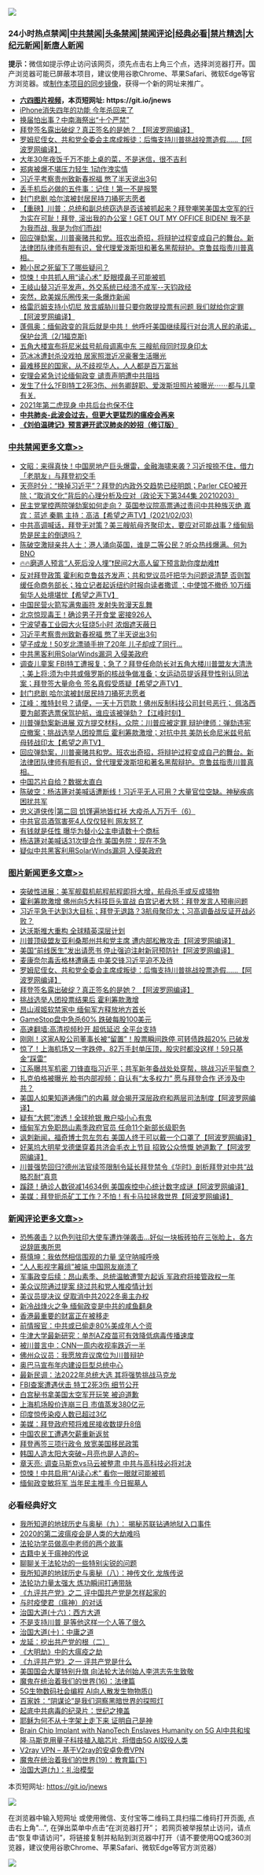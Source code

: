 ![](https://raw.githubusercontent.com/fqnews/bnews/master/64photo/fqnews-qr.jpg)

<div id="tt">
<h3>24小时热点禁闻|<a href="#%E4%B8%AD%E5%85%B1%E7%A6%81%E9%97%BB%E6%9B%B4%E5%A4%9A%E6%96%87%E7%AB%A0">中共禁闻</a>|<a href="#%E5%9B%BE%E7%89%87%E6%96%B0%E9%97%BB%E6%9B%B4%E5%A4%9A%E6%96%87%E7%AB%A0">头条禁闻</a>|<a href="#%E6%96%B0%E9%97%BB%E8%AF%84%E8%AE%BA%E6%9B%B4%E5%A4%9A%E6%96%87%E7%AB%A0">禁闻评论|<a href="#%E5%BF%85%E7%9C%8B%E7%BB%8F%E5%85%B8%E5%A5%BD%E6%96%87">经典必看|<a href="/video.md#%E7%A6%81%E7%89%87%E7%B2%BE%E9%80%89">禁片精选</a>|<a href="https://github.com/fqnews/djy/blob/master/gb/nf1351518.md#1">大纪元新闻</a>|<a href="https://github.com/fqnews/ntdtv/blob/master/gb/prog204.md#1">新唐人新闻</a></h3>
<div><b>提示：</b>微信如提示停止访问该网页，须先点击右上角三个点，选择浏览器打开。国产浏览器可能已屏蔽本项目，建议使用谷歌Chrome、苹果Safari、微软Edge等官方浏览器。或<a href="https://github.com/fqnews/bnews/blob/master/%E5%88%B6%E4%BD%9Cgit%E7%A6%81%E9%97%BB%E9%95%9C%E5%83%8F.md">制作本项目的同步镜像</a>，获得一个新的网址来推广。</div>
<ul>
<li><b><a href="http://d1.bdrive.tk/64.mp4" target="_blank">六四图片视频</a>，本页短网址: https://git.io/jnews</b></li>
<li><a href="/cnnews/20210203/1480699.md">iPhone消失四年的功能 今年杀回来了</a></li>
<li><a href="/cbnews/20210203/1480546.md">换届怕出事？中南海祭出“十个严禁”</a></li>
<li><a href="/topimagenews/20210203/1480482.md">拜登签名露出破绽？真正签名的是她？ 【阿波罗网编译】</a></li>
<li><a href="/topimagenews/20210203/1480723.md">罗姆尼侄女、共和党全委会主席成叛徒：后悔支持川普挑战投票造假……【阿波罗网编译】</a></li>
<li><a href="/lifebaike/20210203/1480453.md">大年30年夜饭千万不能上桌的菜，不是迷信，很不吉利</a></li>
<li><a href="/cbnews/20210203/1480615.md">郑爽被爆不堪压力轻生 1动作洩实情</a></li>
<li><a href="/cbnews/20210204/1480978.md">习近平考察贵州致新春祝福 憋了半天说出3句</a></li>
<li><a href="/cnnews/20210203/1480604.md">丢手机后必做的五件事：记住！第一不是报警</a></li>
<li><a href="/cbnews/20210203/1480861.md">封门悲剧 哈尔滨被封居民持刀捅死志愿者</a></li>
<li><a href="/bannedvideo/20210203/1480548.md">【重磅】川普：总统和副总统窃选是否该被抓起来？拜登嘲笑美国太空军的行为实在可耻！拜登, 滚出我的办公室！GET OUT MY OFFICE BIDEN!  我不是为我而战, 我是为你们而战!</a></li>
<li><a href="/cbnews/20210203/1480774.md">回应弹劾案，川普豪赌共和党。班农出奇招，将辩护过程变成自己的舞台。新法律团队律师有胆有识，曾代理爱泼斯坦和著名黑帮辩护。克鲁兹指责川普真相。</a></li>
<li><a href="/cnnews/20210203/1480557.md">赖小民之死留下了哪些疑问？</a></li>
<li><a href="/cbnews/20210203/1480667.md">惊悚！中共抓人用“读心术” 眨眼摸鼻子可能被抓</a></li>
<li><a href="/bannedvideo/20210204/1480887.md">王岐山替习近平发声，外交系统已经溃不成军--天钧政经</a></li>
<li><a href="/yule/20210203/1480606.md">突然，欧美娱乐圈传来一条爆炸新闻</a></li>
<li><a href="/cnnews/20210203/1480740.md">格雷厄姆支持小切尼 放言威胁川普只要你敢提投票有问题 我们就给你定罪【阿波罗网编译】</a></li>
<li><a href="/bannedvideo/20210203/1480495.md">蓬佩奥：缅甸政变的背后就是中共！ 他呼吁美国继续履行对台湾人民的承诺，保护台湾（2/1福克斯)</a></li>
<li><a href="/headline/20210203/1480582.md">五角大楼宣布将尼米兹号航母调离中东 三艘航母同时现身印太</a></li>
<li><a href="/yule/20210203/1480397.md">范冰冰遭封杀没戏拍 居家照泄近况豪奢生活曝光</a></li>
<li><a href="/lifebaike/20210203/1480683.md">最难移民的国家，从不歧视华人，人人都是百万富翁</a></li>
<li><a href="/cbnews/20210203/1480668.md">安理会紧急讨论缅甸政变 谴责声明遭中共阻挡</a></li>
<li><a href="/bannedvideo/20210203/1480543.md">发生了什么?FBI特工2死3伤、州务卿辞职、爱泼斯坦照片被曝光⋯⋯都与儿童有关.</a></li>
<li><a href="/cnnews/20210204/1481002.md">2021年第二虎现身 中共后台也保不住</a></li>
<li><b><a href="/comments/20200211/1275071.md" target="_blank">中共肺炎-此波会过去，但更大更猛烈的瘟疫会再来</a></b></li>
<li><b><a href="/comments/20200207/1272816.md" target="_blank">《刘伯温碑记》预言避开武汉肺炎的妙招（修订版）</a></b></li>
</ul>
</div>

<div class="catlist">
<h3><a href="/cbnews/" target="_blank">中共禁闻</a><span><a href="/cbnews/" target="_blank" rel="nofollow">更多文章>></a></span></h3>
<ul>
<li><a href="/cbnews/20210204/1481102.md" target="_blank">文昭：来得真快！中国房地产巨头爆雷，金融海啸来袭？习近按捺不住，借力「老朋友」与拜登初交手</a></li>
<li><a href="/cbnews/20210204/1481099.md" target="_blank">天亮时分：“换掉习近平”？拜登的内政外交趋势已经明朗；Parler CEO被开除；“取消文化”背后的心理分析及应对（政论天下第344集 20210203）</a></li>
<li><a href="/cbnews/20210204/1481071.md" target="_blank">民主党掌控两院弹劾案如何走向？ 英国参议院高票通过责问中共种族灭绝    嘉宾：蓝述 秦鹏 主持：高洁【希望之声TV】(2021/02/03)</a></li>
<li><a href="/cbnews/20210204/1481069.md" target="_blank">中共高调喊话，拜登无对策？美三艘航母齐聚印太，要应对可能战事？缅甸局势是民主的倒退吗？</a></li>
<li><a href="/cbnews/20210204/1481067.md" target="_blank">陈破空激辩亲共人士：港人涌向英国，谁是二等公民？听众热线爆满。何为BNO</a></li>
<li><a href="/cbnews/20210204/1481055.md" target="_blank">🔥🔥磨道人预言“人死后没人埋”❗民间2大高人留下预言助你度劫难❗❗</a></li>
<li><a href="/cbnews/20210204/1481036.md" target="_blank">反对拜登政策 霍利和克鲁兹齐发声；共和党议员吁把华为问题说清楚 否则暂缓任命商务部长；独立记者起诉纽约时报向读者撒谎 ；中使馆不撤侨 10万缅甸华人处境堪忧【希望之声TV】</a></li>
<li><a href="/cbnews/20210204/1481013.md" target="_blank">中国民营火箭写满鬼画符 发射失败漫天乱舞</a></li>
<li><a href="/cbnews/20210204/1481012.md" target="_blank">北京惊现毒王！确诊男子开食堂 密接926人</a></li>
<li><a href="/cbnews/20210204/1480979.md" target="_blank">宁波望春工业园大火狂烧5小时 浓烟遮天蔽日</a></li>
<li><a href="/cbnews/20210204/1480978.md" target="_blank">习近平考察贵州致新春祝福 憋了半天说出3句</a></li>
<li><a href="/cbnews/20210204/1480961.md" target="_blank">望子成龙！50岁北漂骑手拚了20年 儿子却成了同行…</a></li>
<li><a href="/cbnews/20210204/1480938.md" target="_blank">中共黑客利用SolarWinds漏洞 入侵美政府</a></li>
<li><a href="/cbnews/20210204/1480928.md" target="_blank">调查儿童案  FBI特工遭报复；急了？拜登任命防长对五角大楼川普盟友大清洗 ；美上将:须为中共或俄罗斯的核战争做准备；女运动员提诉拜登性别认同法案；拜登签大量命令 签名真假受质疑【希望之声TV】</a></li>
<li><a href="/cbnews/20210203/1480861.md" target="_blank">封门悲剧 哈尔滨被封居民持刀捅死志愿者</a></li>
<li><a href="/cbnews/20210203/1480858.md" target="_blank">江峰：推特封号？请便，一天十万罚款！佛州反制科技公司封号恶行； 佩洛西要为邮寄选票保驾护航，谁应该被弹劾？【江峰时刻】</a></li>
<li><a href="/cbnews/20210203/1480786.md" target="_blank">川普弹劾案新进展 双方提交材料，众院：川普应被定罪 辩护律师：弹劾违宪应撤案；挑战选举人团投票后 霍利筹款激增；对抗中共 美防长命尼米兹号航母转战印太【希望之声TV】</a></li>
<li><a href="/cbnews/20210203/1480774.md" target="_blank">回应弹劾案，川普豪赌共和党。班农出奇招，将辩护过程变成自己的舞台。新法律团队律师有胆有识，曾代理爱泼斯坦和著名黑帮辩护。克鲁兹指责川普真相。</a></li>
<li><a href="/cbnews/20210203/1480751.md" target="_blank">中国芯片自给？数据太直白</a></li>
<li><a href="/cbnews/20210203/1480745.md" target="_blank">陈破空：杨洁篪对美喊话遭断线！习近平无人可用？大量官位空缺。神秘疾病困扰共军</a></li>
<li><a href="/cbnews/20210203/1480653.md" target="_blank">忠义道侠传|第二回 饥馑遍地皆红袄 大疫杀人万万千（6）</a></li>
<li><a href="/cbnews/20210203/1480737.md" target="_blank">中共官员酒驾害死4人仅仅轻判 网友怒了</a></li>
<li><a href="/cbnews/20210203/1480696.md" target="_blank">有钱就是任性 曝华为替小公主申请数十个商标</a></li>
<li><a href="/cbnews/20210203/1480680.md" target="_blank">杨洁篪对美喊话31次提合作 美国务院：现在不急</a></li>
<li><a href="/cbnews/20210203/1480669.md" target="_blank">疑似中共黑客利用SolarWinds漏洞 入侵美政府</a></li>

</ul>
</div>
<div class="catlist">
<h3><a href="/topimagenews/" target="_blank">图片新闻</a><span><a href="/topimagenews/" target="_blank" rel="nofollow">更多文章>></a></span></h3>
<ul>
<li><a href="/topimagenews/20210204/1481105.md" target="_blank">突破性进展：美军舰载机航程航程即将大增，航母杀手或反成猎物</a></li>
<li><a href="/topimagenews/20210204/1481077.md" target="_blank">霍利筹款激增 佛州向5大科技巨头宣战 白宫记者大怒：拜登发言人预审问题</a></li>
<li><a href="/topimagenews/20210204/1480996.md" target="_blank">习近平急于达到3大目标；拜登无退路？3航母聚印太；习高调备战反证开战必败？</a></li>
<li><a href="/topimagenews/20210204/1480995.md" target="_blank">达沃斯推大重构 全球精英深层计划</a></li>
<li><a href="/topimagenews/20210203/1480843.md" target="_blank">川普顶级盟友亚利桑那州共和党主席 遭内部松散攻击【阿波罗网编译】</a></li>
<li><a href="/topimagenews/20210203/1480749.md" target="_blank">美国“前线医生”发出请愿书 停止强迫注射新冠预防针【阿波罗网编译】</a></li>
<li><a href="/topimagenews/20210203/1480748.md" target="_blank">麦康奈尔毒舌格林遭痛击 中美交锋习近平迫不及待</a></li>
<li><a href="/topimagenews/20210203/1480723.md" target="_blank">罗姆尼侄女、共和党全委会主席成叛徒：后悔支持川普挑战投票造假……【阿波罗网编译】</a></li>
<li><a href="/topimagenews/20210203/1480482.md" target="_blank">拜登签名露出破绽？真正签名的是她？ 【阿波罗网编译】</a></li>
<li><a href="/topimagenews/20210203/1480377.md" target="_blank">挑战选举人团投票结果后 霍利筹款激增</a></li>
<li><a href="/topimagenews/20210203/1480205.md" target="_blank">昂山淑姬软禁家中 缅甸军方释放地方首长</a></li>
<li><a href="/topimagenews/20210203/1480192.md" target="_blank">GameStop盘中急杀60% 跌破每股100美元</a></li>
<li><a href="/comments/20210202/1479954.md" target="_blank">高速翻墙:高清视频秒开 超低延迟 全平台支持</a></li>
<li><a href="/topimagenews/20210202/1479880.md" target="_blank">刚刚！这家A股公司董事长被“留置”！股票瞬间跌停 可转债跌超20% 已破发</a></li>
<li><a href="/topimagenews/20210202/1479879.md" target="_blank">惊了！上海机场又一字跌停，82万手封单压顶，股灾时都没这样！59只基金“踩雷”</a></li>
<li><a href="/topimagenews/20210202/1479708.md" target="_blank">江系曝共军机密 刀锋直指习近平；共军新年备战处处穿帮，挑战习近平智商？</a></li>
<li><a href="/topimagenews/20210202/1479667.md" target="_blank">扎克伯格被曝光 脸书内部视频：自认有“太多权力” 愿与拜登合作 还涉及中共？</a></li>
<li><a href="/topimagenews/20210202/1479544.md" target="_blank">美国人如果知道通俄门的内幕 就会揭开深层政府和两层司法制度【阿波罗网编译】</a></li>
<li><a href="/topimagenews/20210202/1479491.md" target="_blank">疑有“大鳄”渗透！全球抢银 散户嗌小心有鬼</a></li>
<li><a href="/topimagenews/20210202/1479451.md" target="_blank">缅甸军方免职昂山素季政府官员 任命11个新部长级职务</a></li>
<li><a href="/topimagenews/20210201/1479276.md" target="_blank">讽刺新闻，福奇博士忽左忽右 美国人终于可以戴一个口罩了【阿波罗网编译】</a></li>
<li><a href="/topimagenews/20210201/1479250.md" target="_blank">好莱坞大明星戈德堡穿着共济会毛衣上节目 招致公众愤慨 她道歉了【阿波罗网编译】</a></li>
<li><a href="/topimagenews/20210201/1479236.md" target="_blank">川普强势回归?德州法官续签限制令延长拜登禁令《华时》剖析拜登对中共“战略忍耐”真意</a></li>
<li><a href="/topimagenews/20210201/1479128.md" target="_blank">蹊跷！确诊人数锐减14634例 美国疾控中心统计数字成谜【阿波罗网编译】</a></li>
<li><a href="/topimagenews/20210201/1479046.md" target="_blank">美媒：拜登扼杀矿工工作？不怕！有卡马拉拯救世界【阿波罗网编译】</a></li>

</ul>
</div>
<div class="catlist">
<h3><a href="/comments/" target="_blank">新闻评论</a><span><a href="/comments/" target="_blank" rel="nofollow">更多文章>></a></span></h3>
<ul>
<li><a href="/comments/20210204/1480898.md" target="_blank">恐怖袭击？以色列驻印大使车遭炸弹袭击…好似一块板砖拍在三张脸上，各方说辞匪夷所思</a></li>
<li><a href="/comments/20210204/1481108.md" target="_blank">蔡慎坤：我依然相信围观的力量 坚守呐喊呼唤</a></li>
<li><a href="/comments/20210204/1481096.md" target="_blank">“人人影视字幕组”被端 中国网友崩溃了</a></li>
<li><a href="/comments/20210204/1481095.md" target="_blank">军事政变后续：昂山素季、总统温敏遭警方起诉 军政府将接管政权一年</a></li>
<li><a href="/comments/20210204/1481093.md" target="_blank">美众议院通过提案 绕过共和党人推疫情计划</a></li>
<li><a href="/comments/20210204/1481092.md" target="_blank">美议员提决议 促取消中共2022冬奥主办权</a></li>
<li><a href="/comments/20210204/1481082.md" target="_blank">新冷战烽火之争 缅甸政变是中共的咸鱼翻身</a></li>
<li><a href="/comments/20210204/1481081.md" target="_blank">香港最重要的财富正在被移走</a></li>
<li><a href="/comments/20210204/1481061.md" target="_blank">前情报官：中共或已偷走80%美成年人个资</a></li>
<li><a href="/comments/20210204/1481060.md" target="_blank">牛津大学最新研究：单剂AZ疫苗可有效降低病毒传播速度</a></li>
<li><a href="/comments/20210204/1481042.md" target="_blank">被川普言中：CNN一周内收视率跌近一半</a></li>
<li><a href="/comments/20210204/1481041.md" target="_blank">佛州众议员：我愿放弃议席位为川普辩护</a></li>
<li><a href="/comments/20210204/1481033.md" target="_blank">奥巴马宣布年内建设巨型总统中心</a></li>
<li><a href="/comments/20210204/1481032.md" target="_blank">最新民调：法2022年总统大选 其将强势挑战马克龙</a></li>
<li><a href="/comments/20210204/1481022.md" target="_blank">FBI查案遭遇伏击 特工2死3伤 细节公开</a></li>
<li><a href="/comments/20210204/1481011.md" target="_blank">白宫秘书拿美国太空军开玩笑 被迫道歉</a></li>
<li><a href="/comments/20210204/1481010.md" target="_blank">上海机场股价连崩三日 市值蒸发380亿元</a></li>
<li><a href="/comments/20210204/1480991.md" target="_blank">印度惊传染疫人数已超过3亿</a></li>
<li><a href="/comments/20210204/1480989.md" target="_blank">美媒：拜登政府预将难民接收数提升8倍</a></li>
<li><a href="/comments/20210204/1480988.md" target="_blank">中国农民工遭遇欠薪重新返贫</a></li>
<li><a href="/comments/20210204/1480976.md" target="_blank">拜登再签三项行政令 放宽美国移民政策</a></li>
<li><a href="/comments/20210204/1480975.md" target="_blank">韩国人造太阳大突破~月亮也是人造的~</a></li>
<li><a href="/comments/20210204/1480969.md" target="_blank">章天亮: 调查马斯克vs马云被整肃 中共与高科技必将对决</a></li>
<li><a href="/comments/20210204/1480968.md" target="_blank">惊悚！中共启用“AI读心术” 看你一眼就可能被抓</a></li>
<li><a href="/comments/20210204/1480967.md" target="_blank">缅甸政变敏将军 当年民主推手 今日掘墓人</a></li>

</ul>
</div>

<div class="catlist">
<h3>必看经典好文</h3>
<ul>
<li><a href="/topimagenews/20180325/919134.md" target="_blank">我所知道的地球历史与奥秘（九）： 揭秘苏联钻通地狱入口事件</a></li>
<li><a href="/comments/20200712/1359432.md" target="_blank">2020的第二波瘟疫会是人类的大劫难吗</a></li>
<li><a href="/comments/20200629/1352533.md" target="_blank">法轮功学员做高中老师的两个故事</a></li>
<li><a href="/ccpdope/20200531/1337409.md" target="_blank">古籍中关于瘟神的传说</a></li>
<li><a href="/comments/20190417/1114875.md" target="_blank">聊聊关于法轮功的一些特别尖锐的问题</a></li>
<li><a href="/topimagenews/20180225/905380.md" target="_blank">我所知道的地球历史与奥秘（八）：神传文化 龙族传说</a></li>
<li><a href="/cbnews/20200816/1381005.md" target="_blank">法轮功力量太强大 炼功瞬间打通带脉</a></li>
<li><a href="/bookonline/20131116/201055.md" target="_blank">《九评共产党》之二 评中国共产党是怎样起家的</a></li>
<li><a href="/comments/20200327/1301424.md" target="_blank">与时疫使君（瘟神）的对话</a></li>
<li><a href="/comments/20201110/1428663.md" target="_blank">治国大道(十六)：西方大道</a></li>
<li><a href="/comments/20200716/1361654.md" target="_blank">不是支持川普 是等他这样一个人等了很久</a></li>
<li><a href="/cbnews/20180316/915423.md" target="_blank">治国大道(十)：中庸之道</a></li>
<li><a href="/comments/20200928/1404653.md" target="_blank">龙延：挖出共产党的根（二）</a></li>
<li><a href="/comments/20200203/1269785.md" target="_blank">《大明劫》中的大瘟疫之劫</a></li>
<li><a href="/bookonline/20131116/201056.md" target="_blank">《九评共产党》之一 评共产党是什么</a></li>
<li><a href="/comments/20200516/1329276.md" target="_blank">美国国会大厦特别升旗 向法轮大法创始人李洪志先生致敬</a></li>
<li><a href="/topimagenews/20180615/958090.md" target="_blank">魔鬼在统治着我们的世界(16)：法律篇</a></li>
<li><a href="/topimagenews/20200527/1335347.md" target="_blank">5G生物数码社会编程 AI向人散发生物物质()</a></li>
<li><a href="/comments/20201031/1423298.md" target="_blank">百家姓：“阴谋论”是我们洞察黑暗世界的探照灯</a></li>
<li><a href="/comments/20200702/1354076.md" target="_blank">起底中共病毒的纪录片：世纪之掩盖</a></li>
<li><a href="/ccpdope/20190803/1168965.md" target="_blank">耶稣为何不从十字架上走下来 证明自己是神</a></li>
<li><a href="/comments/20200901/1451956.md" target="_blank">Brain Chip Implant with NanoTech Enslaves Humanity on 5G AI中共和埃隆∙马斯克用量子科技植入脑芯片, 将借由5G AI奴役人类</a></li>
<li><a href="/comments/20200112/1257608.md" target="_blank">V2ray VPN &#8211; 基于V2ray的安卓免费VPN</a></li>
<li><a href="/comments/20180716/972458.md" target="_blank">魔鬼在统治着我们的世界(19)：教育篇(下)</a></li>
<li><a href="/cbnews/20180315/914943.md" target="_blank">治国大道(九)：礼治模型</a></li>

</ul>
</div>

本页短网址: https://git.io/jnews

![](https://raw.githubusercontent.com/fqnews/bnews/master/64photo/fqnews-qr.jpg)

在浏览器中输入短网址 或使用微信、支付宝等二维码工具扫描二维码打开页面, 点击右上角"...", 在弹出菜单中点击“在浏览器打开”； 若网页被举报禁止访问，请点击“恢复申请访问”，将链接复制并粘贴到浏览器中打开（请不要使用QQ或360浏览器，建议使用谷歌Chrome、苹果Safari、微软Edge等官方浏览器）

![](https://raw.githubusercontent.com/fqnews/bnews/master/64photo/wx.jpg)